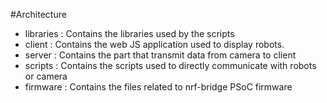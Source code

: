 #Architecture
* libraries : Contains the libraries used by the scripts
* client : Contains the web JS application used to display robots.
* server : Contains the part that transmit data from camera to client
* scripts : Contains the scripts used to directly communicate with robots or camera
* firmware : Contains the files related to nrf-bridge PSoC firmware 

